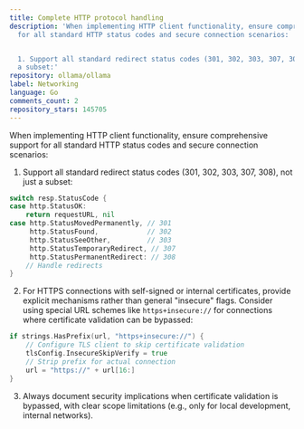 ```yaml
---
title: Complete HTTP protocol handling
description: 'When implementing HTTP client functionality, ensure comprehensive support
  for all standard HTTP status codes and secure connection scenarios:


  1. Support all standard redirect status codes (301, 302, 303, 307, 308), not just
  a subset:'
repository: ollama/ollama
label: Networking
language: Go
comments_count: 2
repository_stars: 145705
---
```


When implementing HTTP client functionality, ensure comprehensive support for all standard HTTP status codes and secure connection scenarios:

1. Support all standard redirect status codes (301, 302, 303, 307, 308), not just a subset:

```go
switch resp.StatusCode {
case http.StatusOK:
    return requestURL, nil
case http.StatusMovedPermanently, // 301
     http.StatusFound,            // 302
     http.StatusSeeOther,         // 303
     http.StatusTemporaryRedirect, // 307
     http.StatusPermanentRedirect: // 308
    // Handle redirects
}
```

2. For HTTPS connections with self-signed or internal certificates, provide explicit mechanisms rather than general "insecure" flags. Consider using special URL schemes like `https+insecure://` for connections where certificate validation can be bypassed:

```go
if strings.HasPrefix(url, "https+insecure://") {
    // Configure TLS client to skip certificate validation
    tlsConfig.InsecureSkipVerify = true
    // Strip prefix for actual connection
    url = "https://" + url[16:]
}
```

3. Always document security implications when certificate validation is bypassed, with clear scope limitations (e.g., only for local development, internal networks).